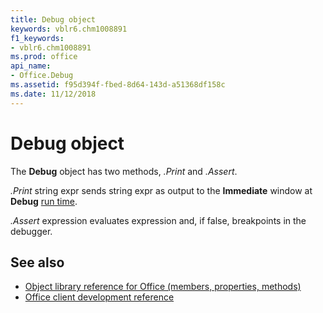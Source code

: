 ```yaml
---
title: Debug object
keywords: vblr6.chm1008891
f1_keywords:
- vblr6.chm1008891
ms.prod: office
api_name:
- Office.Debug
ms.assetid: f95d394f-fbed-8d64-143d-a51368df158c
ms.date: 11/12/2018
---
```



# Debug object

The **Debug** object has two methods, _.Print_ and _.Assert_. 

_.Print_ string expr sends string expr as output to the **Immediate** window at **Debug** [run time](../../Glossary/vbe-glossary.md#run-time).

_.Assert_ expression evaluates expression and, if false, breakpoints in the debugger.

## See also

- [Object library reference for Office (members, properties, methods)](../../../api/overview/library-reference/reference-object-library-reference-for-office.md)
- [Office client development reference](https://docs.microsoft.com/office/client-developer/office-client-development)